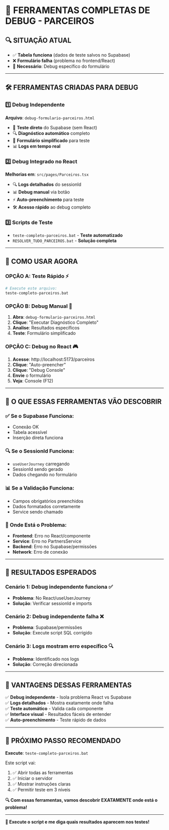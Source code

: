 # 🎯 FERRAMENTAS COMPLETAS DE DEBUG - PARCEIROS

## 🔍 **SITUAÇÃO ATUAL**
- ✅ **Tabela funciona** (dados de teste salvos no Supabase)
- ❌ **Formulário falha** (problema no frontend/React)
- 🎯 **Necessário**: Debug específico do formulário

---

## 🛠️ **FERRAMENTAS CRIADAS PARA DEBUG**

### **1️⃣ Debug Independente** 
**Arquivo**: `debug-formulario-parceiros.html`
- 🧪 **Teste direto** do Supabase (sem React)
- 🔍 **Diagnóstico automático** completo
- 📝 **Formulário simplificado** para teste
- 📊 **Logs em tempo real**

### **2️⃣ Debug Integrado no React**
**Melhorias em**: `src/pages/Parceiros.tsx`
- 🔍 **Logs detalhados** do sessionId
- 📊 **Debug manual** via botão
- ⚡ **Auto-preenchimento** para teste
- 🛠️ **Acesso rápido** ao debug completo

### **3️⃣ Scripts de Teste**
- `teste-completo-parceiros.bat` - **Teste automatizado**
- `RESOLVER_TUDO_PARCEIROS.bat` - **Solução completa**

---

## 🚀 **COMO USAR AGORA**

### **OPÇÃO A: Teste Rápido** ⚡
```bash
# Execute este arquivo:
teste-completo-parceiros.bat
```

### **OPÇÃO B: Debug Manual** 🔧
1. **Abra**: `debug-formulario-parceiros.html`
2. **Clique**: "Executar Diagnóstico Completo"
3. **Analise**: Resultados específicos
4. **Teste**: Formulário simplificado

### **OPÇÃO C: Debug no React** 🎮
1. **Acesse**: http://localhost:5173/parceiros
2. **Clique**: "Auto-preencher"
3. **Clique**: "Debug Console"
4. **Envie** o formulário
5. **Veja**: Console (F12)

---

## 🎯 **O QUE ESSAS FERRAMENTAS VÃO DESCOBRIR**

### **✅ Se o Supabase Funciona:**
- Conexão OK
- Tabela acessível
- Inserção direta funciona

### **🔍 Se o SessionId Funciona:**
- `useUserJourney` carregando
- SessionId sendo gerado
- Dados chegando no formulário

### **📊 Se a Validação Funciona:**
- Campos obrigatórios preenchidos
- Dados formatados corretamente
- Service sendo chamado

### **🔧 Onde Está o Problema:**
- **Frontend**: Erro no React/componente
- **Service**: Erro no PartnersService
- **Backend**: Erro no Supabase/permissões
- **Network**: Erro de conexão

---

## 📱 **RESULTADOS ESPERADOS**

### **Cenário 1**: Debug independente funciona ✅
- **Problema**: No React/useUserJourney
- **Solução**: Verificar sessionId e imports

### **Cenário 2**: Debug independente falha ❌
- **Problema**: Supabase/permissões
- **Solução**: Execute script SQL corrigido

### **Cenário 3**: Logs mostram erro específico 🔍
- **Problema**: Identificado nos logs
- **Solução**: Correção direcionada

---

## 🎉 **VANTAGENS DESSAS FERRAMENTAS**

✅ **Debug independente** - Isola problema React vs Supabase  
✅ **Logs detalhados** - Mostra exatamente onde falha  
✅ **Teste automático** - Valida cada componente  
✅ **Interface visual** - Resultados fáceis de entender  
✅ **Auto-preenchimento** - Teste rápido de dados  

---

## 🎯 **PRÓXIMO PASSO RECOMENDADO**

**Execute**: `teste-completo-parceiros.bat`

Este script vai:
1. ✅ Abrir todas as ferramentas
2. ✅ Iniciar o servidor
3. ✅ Mostrar instruções claras
4. ✅ Permitir teste em 3 níveis

**🔍 Com essas ferramentas, vamos descobrir EXATAMENTE onde está o problema!**

---

**🚀 Execute o script e me diga quais resultados aparecem nos testes!**
